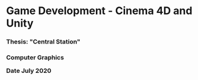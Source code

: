 # Game Development - Cinema 4D and Unity #

<h3>Thesis: "Central Station"<h3>
<p>Computer Graphics<p>
<p>Date July 2020 <p>
